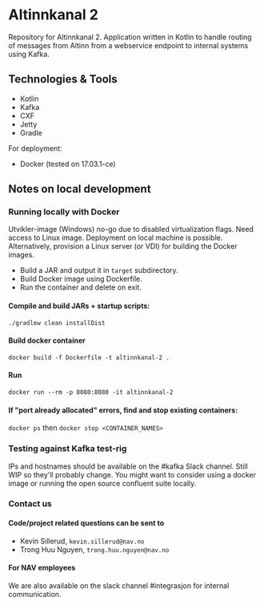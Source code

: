 # Altinnkanal 2

Repository for Altinnkanal 2. Application written in Kotlin to handle routing of messages from Altinn from a webservice
 endpoint to internal systems using Kafka. 

## Technologies & Tools

* Kotlin
* Kafka
* CXF
* Jetty
* Gradle

For deployment:
* Docker (tested on 17.03.1-ce)

## Notes on local development 

### Running locally with Docker

Utvikler-image (Windows) no-go due to disabled virtualization flags. Need access to Linux image.
Deployment on local machine is possible. Alternatively, provision a Linux server (or VDI) for 
building the Docker images.

* Build a JAR and output it in `target` subdirectory.
* Build Docker image using Dockerfile.
* Run the container and delete on exit.

#### Compile and build JARs + startup scripts:

`./gradlew clean installDist`

#### Build docker container
`docker build -f Dockerfile -t altinnkanal-2 .`

#### Run
`docker run --rm -p 8080:8080 -it altinnkanal-2`

#### If "port already allocated" errors, find and stop existing containers:
`docker ps` then `docker stop <CONTAINER_NAMES>`

### Testing against Kafka test-rig
IPs and hostnames should be available on the #kafka Slack channel. Still WIP so they'll probably change. 
You might want to consider using a docker image or running the open source confluent suite locally.

### Contact us
#### Code/project related questions can be sent to 
* Kevin Sillerud, `kevin.sillerud@nav.no`
* Trong Huu Nguyen, `trong.huu.nguyen@nav.no`

#### For NAV employees
We are also available on the slack channel #integrasjon for internal communication.

